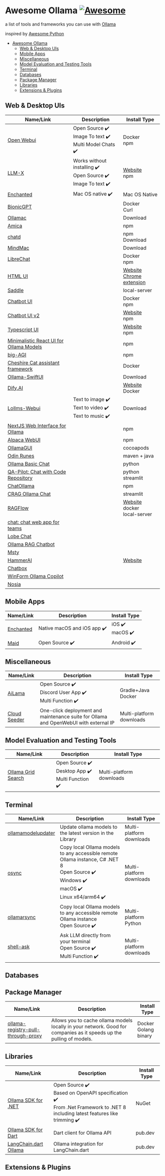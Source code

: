 # Awesome Ollama  [![Awesome](https://cdn.rawgit.com/sindresorhus/awesome/d7305f38d29fed78fa85652e3a63e154dd8e8829/media/badge.svg)](https://github.com/sindresorhus/awesome)


a list of tools and frameworks you can use with [Ollama](https://github.com/ollama/ollama)

inspired by [Awesome Python](https://github.com/vinta/awesome-python)

- [Awesome Ollama](https://github.com/endo9000/awesome-ollama?tab=readme-ov-file#awesome-ollama)
  - [Web & Desktop UIs](https://github.com/endo9000/Awesome-Ollama?tab=readme-ov-file#web--desktop-uis)
  - [Mobile Apps](https://github.com/endo9000/awesome-ollama?tab=readme-ov-file#mobile-apps)
  - [Miscellaneous](https://github.com/endo9000/awesome-ollama?tab=readme-ov-file#miscellaneous)
  - [Model Evaluation and Testing Tools](https://github.com/endo9000/awesome-ollama?tab=readme-ov-file#model-evaluation-and-testing-tools)
  - [Terminal](https://github.com/endo9000/awesome-ollama?tab=readme-ov-file#terminal)
  - [Databases](https://github.com/endo9000/awesome-ollama?tab=readme-ov-file#databases)
  - [Package Manager](https://github.com/endo9000/awesome-ollama?tab=readme-ov-file#package-manager)
  - [Libraries](https://github.com/endo9000/awesome-ollama?tab=readme-ov-file#libraries)
  - [Extensions & Plugins](https://github.com/endo9000/awesome-ollama?tab=readme-ov-file#extensions-plugins)

## Web & Desktop UIs

| Name/Link                                                                            | Description                                                                                                                      | Install Type                                                                                                                                                      |
| ------------------------------------------------------------------------------------ | -------------------------------------------------------------------------------------------------------------------------------- | ----------------------------------------------------------------------------------------------------------------------------------------------------------------- |
| [Open Webui](https://github.com/open-webui/open-webui)                               | Open Source :heavy_check_mark: <br /> Image To text :heavy_check_mark: <br /> Multi Model Chats :heavy_check_mark: <br />        | Docker <br /> npm                                                                                                                                                 |
| [LLM-X](https://github.com/mrdjohnson/llm-x)                                         | Works without installing :heavy_check_mark: <br /> Open Source :heavy_check_mark: <br /> Image To text :heavy_check_mark: <br /> | [Website](https://mrdjohnson.github.io/llm-x/) <br /> npm                                                                                                         |
| [Enchanted](https://github.com/AugustDev/enchanted)                                  | Mac OS native :heavy_check_mark: <br />                                                                                          | Mac OS Native                                                                                                                                                     |
| [BionicGPT](https://github.com/bionic-gpt/bionic-gpt)                                |                                                                                                                                  | Docker <br /> Curl                                                                                                                                                |
| [Ollamac](https://github.com/kevinhermawan/Ollamac)                                  |                                                                                                                                  | Download                                                                                                                                                          |
| [Amica](https://github.com/semperai/amica)                                           |                                                                                                                                  | npm                                                                                                                                                               |
| [chatd](https://github.com/BruceMacD/chatd)                                          |                                                                                                                                  | npm <br /> Download                                                                                                                                               |
| [MindMac](https://mindmac.app/)                                                      |                                                                                                                                  | Download                                                                                                                                                          |
| [LibreChat](https://github.com/danny-avila/LibreChat)                                |                                                                                                                                  | Docker <br /> npm                                                                                                                                                 |
| [HTML UI](https://github.com/ollama-ui/ollama-ui)                                    |                                                                                                                                  | [Website](https://ollama-ui.github.io/ollama-ui/) <br /> [Chrome extension](https://chrome.google.com/webstore/detail/ollama-ui/cmgdpmlhgjhoadnonobjeekmfcehffco) |
| [Saddle](https://github.com/jikkuatwork/saddle)                                      |                                                                                                                                  | local-server                                                                                                                                                      |
| [Chatbot UI](https://github.com/ivanfioravanti/chatbot-ollama)                       |                                                                                                                                  | Docker <br /> npm                                                                                                                                                 |
| [Chatbot UI v2](https://github.com/mckaywrigley/chatbot-ui)                          |                                                                                                                                  | [Website](https://www.chatbotui.com/) <br /> npm                                                                                                                  |
| [Typescript UI](https://github.com/ollama-interface/Ollama-Gui)                      |                                                                                                                                  | [Website](https://ollama.twanluttik.com/) <br /> npm                                                                                                              |
| [Minimalistic React UI for Ollama Models](https://github.com/richawo/minimal-llm-ui) |                                                                                                                                  | npm                                                                                                                                                               |
| [big-AGI](https://github.com/enricoros/big-AGI)                                      |                                                                                                                                  | npm                                                                                                                                                               |
| [Cheshire Cat assistant framework](https://github.com/cheshire-cat-ai/core)          |                                                                                                                                  | Docker                                                                                                                                                            |
| [Ollama-SwiftUI](https://github.com/kghandour/Ollama-SwiftUI)                        |                                                                                                                                  | Download                                                                                                                                                          |
| [Dify.AI](https://github.com/langgenius/dify)                                        |                                                                                                                                  | [Website](https://dify.ai/) <br /> Docker                                                                                                                         |
| [Lollms-Webui](https://github.com/ParisNeo/lollms-webui)                             | Text to image :heavy_check_mark: <br /> Text to video :heavy_check_mark: <br /> Text to music :heavy_check_mark: <br />          | Download                                                                                                                                                          |
| [NextJS Web Interface for Ollama](https://github.com/jakobhoeg/nextjs-ollama-llm-ui) |                                                                                                                                  | npm                                                                                                                                                               |
| [Alpaca WebUI](https://github.com/mmo80/alpaca-webui)                                |                                                                                                                                  | npm                                                                                                                                                               |
| [OllamaGUI](https://github.com/enoch1118/ollamaGUI)                                  |                                                                                                                                  | cocoapods                                                                                                                                                         |
| [Odin Runes](https://github.com/leonid20000/OdinRunes)                               |                                                                                                                                  | maven + java                                                                                                                                                      |
| [Ollama Basic Chat](https://github.com/rapidarchitect/ollama_basic_chat)             |                                                                                                                                  | python                                                                                                                                                            |
| [QA-Pilot: Chat with Code Repository](https://github.com/reid41/QA-Pilot)            |                                                                                                                                  | python <br /> streamlit                                                                                                                                           |
| [ChatOllama](https://github.com/sugarforever/chat-ollama)                            |                                                                                                                                  | npm                                                                                                                                                               |
| [CRAG Ollama Chat](https://github.com/Nagi-ovo/CRAG-Ollama-Chat)                     |                                                                                                                                  | streamlit                                                                                                                                                         |
| [RAGFlow](https://github.com/infiniflow/ragflow)                                     |                                                                                                                                  | [Website](https://ragflow.io/) <br /> docker <br /> local-server                                                                                                  |
| [chat: chat web app for teams](https://github.com/swuecho/chat)                      |                                                                                                                                  |
| [Lobe Chat](https://github.com/lobehub/lobe-chat)                                    |                                                                                                                                  |
| [Ollama RAG Chatbot](https://github.com/datvodinh/rag-chatbot)                       |                                                                                                                                  |
| [Msty](https://msty.app/)                                                            |                                                                                                                                  |
| [HammerAI](https://www.hammerai.com/desktop)                                         |                                                                                                                                  | [Website](https://www.hammerai.com/desktop)                                                                                                                       |
| [Chatbox](https://github.com/Bin-Huang/Chatbox)                                      |                                                                                                                                  |
| [WinForm Ollama Copilot](https://github.com/tgraupmann/WinForm_Ollama_Copilot)       |                                                                                                                                  |
| [Nosia](https://github.com/nosia-ai/nosia)                                           |                                                                                                                                  |

## Mobile Apps

|Name/Link|  Description | Install Type |
|--|--|--|
|  [Enchanted](https://github.com/AugustDev/enchanted) | Native macOS and iOS app :heavy_check_mark: <br /> | iOS :heavy_check_mark: <br /> macOS :heavy_check_mark: 
|  [Maid](https://github.com/Mobile-Artificial-Intelligence/maid) | Open Source :heavy_check_mark: <br /> | Android :heavy_check_mark: <br />

## Miscellaneous

| Name/Link                                                           | Description                                                                                                               | Install Type              |
| ------------------------------------------------------------------- | ------------------------------------------------------------------------------------------------------------------------- | ------------------------- |
| [AiLama](https://github.com/zeyoyt/ailama)                          | Open Source :heavy_check_mark: <br /> Discord User App :heavy_check_mark: <br /> Multi Function :heavy_check_mark: <br /> | Gradle+Java <br /> Docker |
| [Cloud Seeder](https://github.com/ipv6rslimited/cloudseeder)        | One-click deployment and maintenance suite for Ollama and OpenWebUI with external IP                                      | Multi-platform downloads  |

## Model Evaluation and Testing Tools

| Name/Link                                                           | Description                                                                                                          | Install Type             |
| ------------------------------------------------------------------- | -------------------------------------------------------------------------------------------------------------------- | ------------------------ |
| [Ollama Grid Search](https://github.com/dezoito/ollama-grid-search) | Open Source :heavy_check_mark: <br /> Desktop App :heavy_check_mark: <br /> Multi Function :heavy_check_mark: <br /> | Multi-platform downloads |

## Terminal

| Name/Link                                                           | Description                                                                                                               | Install Type              |
| ------------------------------------------------------------------- | ------------------------------------------------------------------------------------------------------------------------- | ------------------------- |
| [ollamamodelupdater](https://github.com/technovangelist/ollamamodelupdater) | Update ollama models to the latest version in the Library                                                         | Multi-platform downloads  |
| [osync](https://github.com/mann1x/osync/)        | Copy local Ollama models to any accessible remote Ollama instance, C# .NET 8 <br /> Open Source :heavy_check_mark: <br /> Windows :heavy_check_mark: <br /> macOS :heavy_check_mark: <br /> Linux x64/arm64 :heavy_check_mark: | Multi-platform downloads  |
| [ollamarsync](https://github.com/mann1x/ollamarsync/)        | Copy local Ollama models to any accessible remote Ollama instance <br /> Open Source :heavy_check_mark:                          | Multi-platform Python     |
| [shell-ask](https://github.com/egoist/shell-ask)        | Ask LLM directly from your terminal <br /> Open Source :heavy_check_mark:  <br /> Multi Function :heavy_check_mark:                   | Multi-platform downloads  |

## Databases

## Package Manager



| Name/Link                                                           | Description                                                                                                               | Install Type              |
| ------------------------------------------------------------------- | ------------------------------------------------------------------------------------------------------------------------- | ------------------------- |
| [ollama-registry-pull-through-proxy](https://github.com/beans-bytes/ollama-registry-pull-through-proxy) | Allows you to cache ollama models locally in your network. Good for companies as it speeds up the pulling of models.                                                       | Docker <br /> Golang binary  |

## Libraries

| Name/Link                                                           | Description                                                                                                               | Install Type              |
| ------------------------------------------------------------------- | ------------------------------------------------------------------------------------------------------------------------- | ------------------------- |
| [Ollama SDK for .NET](https://github.com/tryAGI/Ollama) | Open Source :heavy_check_mark: <br /> Based on OpenAPI specification :heavy_check_mark: <br /> From .Net Framework to .NET 8 including latest features like trimming :heavy_check_mark:  | NuGet |
| [Ollama SDK for Dart](https://pub.dev/packages/ollama_dart) | Dart client for Ollama API | pub.dev |
| [LangChain.dart Ollama](https://pub.dev/packages/langchain_ollama) | Ollama integration for LangChain.dart| pub.dev |

## Extensions & Plugins
